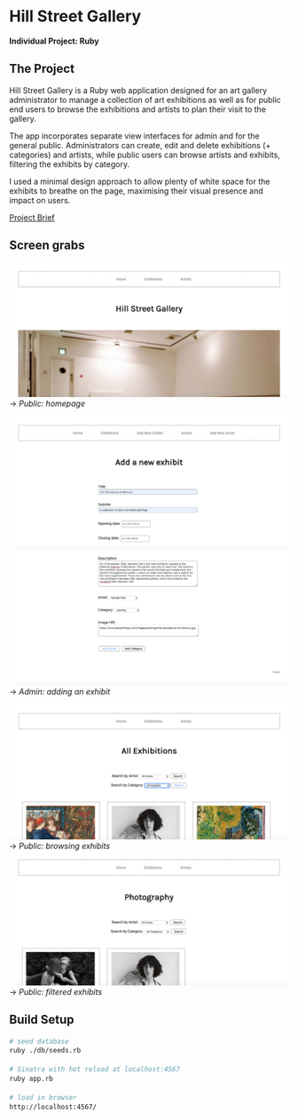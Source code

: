 # Hill Street Gallery
**Individual Project: Ruby**

## The Project
Hill Street Gallery is a Ruby web application designed for an art gallery administrator to manage a collection of art exhibitions as well as for public end users to browse the exhibitions and artists to plan their visit to the gallery.

The app incorporates separate view interfaces for admin and for the general public. Administrators can create, edit and delete exhibitions (+ categories) and artists, while public users can browse artists and exhibits, filtering the exhibits by category.

I used a minimal design approach to allow plenty of white space for the exhibits to breathe on the page, maximising their visual presence and impact on users.

[Project Brief](./Gallery.md)

## Screen grabs

![Homepage](./ScreenGrabs/Homepage01.png)
-> _Public: homepage_

![Add_Exhibit](./ScreenGrabs/Add_Exhibit01.png)
![Add_Exhibit](./ScreenGrabs/Add_Exhibit02.png)
-> _Admin: adding an exhibit_

![Exhibits](./ScreenGrabs/Exhibits01.png)
-> _Public: browsing exhibits_
![Exhibits](./ScreenGrabs/Exhibits02.png)
-> _Public: filtered exhibits_

## Build Setup
``` bash
# seed database
ruby ./db/seeds.rb

# Sinatra with hot reload at localhost:4567
ruby app.rb

# load in browser
http://localhost:4567/
```
